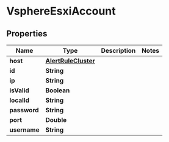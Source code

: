 

# VsphereEsxiAccount


## Properties

Name | Type | Description | Notes
------------ | ------------- | ------------- | -------------
**host** | [**AlertRuleCluster**](AlertRuleCluster.md) |  | 
**id** | **String** |  | 
**ip** | **String** |  | 
**isValid** | **Boolean** |  | 
**localId** | **String** |  | 
**password** | **String** |  | 
**port** | **Double** |  | 
**username** | **String** |  | 



